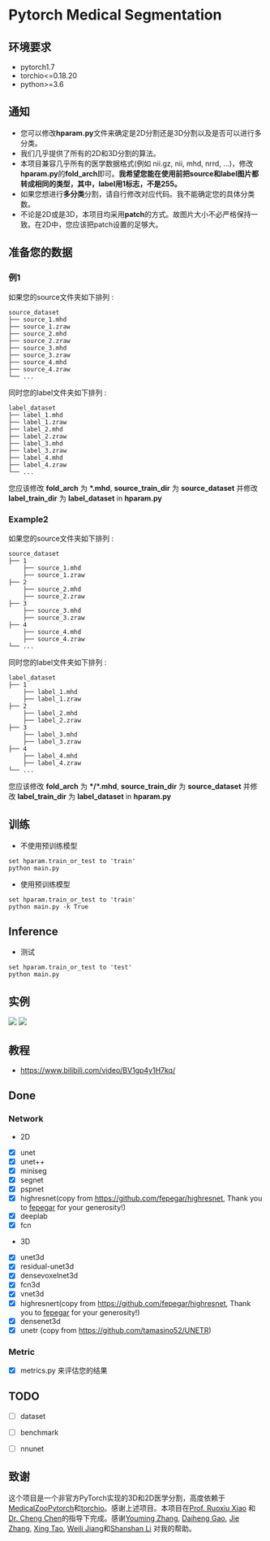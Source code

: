 # Pytorch Medical Segmentation

## 环境要求
* pytorch1.7
* torchio<=0.18.20
* python>=3.6

## 通知
* 您可以修改**hparam.py**文件来确定是2D分割还是3D分割以及是否可以进行多分类。
* 我们几乎提供了所有的2D和3D分割的算法。
* 本项目兼容几乎所有的医学数据格式(例如 nii.gz, nii, mhd, nrrd, ...)，修改**hparam.py**的**fold_arch**即可。**我希望您能在使用前把source和label图片都转成相同的类型，其中，label用1标志，不是255。**
* 如果您想进行**多分类**分割，请自行修改对应代码。我不能确定您的具体分类数。
* 不论是2D或是3D，本项目均采用**patch**的方式。故图片大小不必严格保持一致。在2D中，您应该把patch设置的足够大。

## 准备您的数据
### 例1
如果您的source文件夹如下排列 :
```
source_dataset
├── source_1.mhd
├── source_1.zraw
├── source_2.mhd
├── source_2.zraw
├── source_3.mhd
├── source_3.zraw
├── source_4.mhd
├── source_4.zraw
└── ...
```

同时您的label文件夹如下排列 :
```
label_dataset
├── label_1.mhd
├── label_1.zraw
├── label_2.mhd
├── label_2.zraw
├── label_3.mhd
├── label_3.zraw
├── label_4.mhd
├── label_4.zraw
└── ...
```

您应该修改 **fold_arch** 为 **\*.mhd**, **source_train_dir** 为 **source_dataset** 并修改 **label_train_dir** 为 **label_dataset** in **hparam.py**

### Example2
如果您的source文件夹如下排列 :
```
source_dataset
├── 1
    ├── source_1.mhd
    ├── source_1.zraw
├── 2
    ├── source_2.mhd
    ├── source_2.zraw
├── 3
    ├── source_3.mhd
    ├── source_3.zraw
├── 4
    ├── source_4.mhd
    ├── source_4.zraw
└── ...
```

同时您的label文件夹如下排列 :
```
label_dataset
├── 1
    ├── label_1.mhd
    ├── label_1.zraw
├── 2
    ├── label_2.mhd
    ├── label_2.zraw
├── 3
    ├── label_3.mhd
    ├── label_3.zraw
├── 4
    ├── label_4.mhd
    ├── label_4.zraw
└── ...
```

您应该修改 **fold_arch** 为 **\*/\*.mhd**, **source_train_dir** 为 **source_dataset** 并修改 **label_train_dir** 为 **label_dataset** in **hparam.py**


## 训练
* 不使用预训练模型
```
set hparam.train_or_test to 'train'
python main.py
```
* 使用预训练模型
```
set hparam.train_or_test to 'train'
python main.py -k True
```
  
## Inference
* 测试
```
set hparam.train_or_test to 'test'
python main.py
```

## 实例
![](https://ellis.oss-cn-beijing.aliyuncs.com/img/20210108185333.png)
![](https://ellis.oss-cn-beijing.aliyuncs.com/img/2021-02-06%2022-40-07%20%E7%9A%84%E5%B1%8F%E5%B9%95%E6%88%AA%E5%9B%BE.png)


## 教程
* https://www.bilibili.com/video/BV1gp4y1H7kq/


## Done
### Network
* 2D
- [x] unet
- [x] unet++
- [x] miniseg
- [x] segnet
- [x] pspnet
- [x] highresnet(copy from https://github.com/fepegar/highresnet, Thank you to [fepegar](https://github.com/fepegar) for your generosity!)
- [x] deeplab
- [x] fcn
* 3D
- [x] unet3d
- [x] residual-unet3d
- [x] densevoxelnet3d
- [x] fcn3d
- [x] vnet3d
- [x] highresnert(copy from https://github.com/fepegar/highresnet, Thank you to [fepegar](https://github.com/fepegar) for your generosity!)
- [x] densenet3d
- [x] unetr (copy from https://github.com/tamasino52/UNETR)

### Metric
- [x] metrics.py 来评估您的结果

## TODO
- [ ] dataset
- [ ] benchmark
- [ ] nnunet


## 致谢
这个项目是一个非官方PyTorch实现的3D和2D医学分割，高度依赖于[MedicalZooPytorch](https://github.com/black0017/MedicalZooPytorch)和[torchio](https://github.com/fepegar/torchio)。感谢上述项目。本项目在[Prof. Ruoxiu Xiao](http://enscce.ustb.edu.cn/Teach/TeacherList/2020-10-16/114.html) 和 [Dr. Cheng Chen](b20170310@xs.ustb.edu.cn)的指导下完成。感谢[Youming Zhang](zhangym0820@csu.edu.cn), [Daiheng Gao](https://github.com/tomguluson92), [Jie Zhang](jpeter.zhang@connect.polyu.hk), [Xing Tao](kakatao@foxmail.com), [Weili Jiang](1379252229@qq.com)和[Shanshan Li](https://github.com/ssli23) 对我的帮助。


